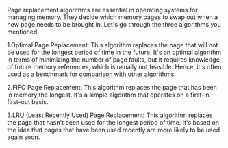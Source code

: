  Page replacement algorithms are essential in operating systems for managing memory. They decide which memory pages to swap out when a new page needs to be brought in. Let's go through the three algorithms you mentioned:

1.Optimal Page Replacement: This algorithm replaces the page that will not be used for the longest period of time in the future. It's an optimal algorithm in terms of minimizing the number of page faults, but it requires knowledge of future memory references, which is usually not feasible. Hence, it's often used as a benchmark for comparison with other algorithms.

2.FIFO Page Replacement: This algorithm replaces the page that has been in memory the longest. It's a simple algorithm that operates on a first-in, first-out basis.

3.LRU (Least Recently Used) Page Replacement: This algorithm replaces the page that hasn't been used for the longest period of time. It's based on the idea that pages that have been used recently are more likely to be used again soon.